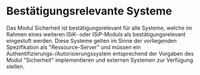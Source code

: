 # Bestätigungsrelevante Systeme

Das Modul Sicherheit ist bestätigungsrelevant für alle Systeme, welche im Rahmen eines weiteren ISiK- oder ISiP-Moduls als bestätigungsrelevant eingestuft werden.
Diese Systeme gelten im Sinne der vorliegenden Spezifikation als "Ressource-Server" und müssen ein Authentifizierungs-/Autorisierungssystem entsprechend der Vorgaben des Modul "Sicherheit" implementieren und externen Systemen zur Verfügung stellen.